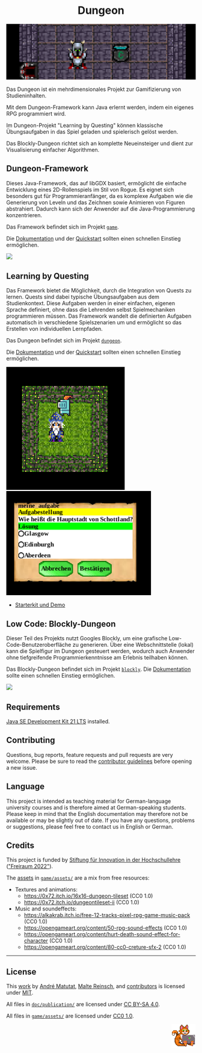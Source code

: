 <h1 align="center">Dungeon</h1>
<p align="center"><img src="doc/img/banner.png" alt="Banner"></p>

Das Dungeon ist ein mehrdimensionales Projekt zur Gamifizierung von Studieninhalten.

Mit dem Dungeon-Framework kann Java erlernt werden, indem ein eigenes RPG programmiert wird.

Im Dungeon-Projekt "Learning by Questing" können klassische Übungsaufgaben in das Spiel geladen und spielerisch gelöst werden.

Das Blockly-Dungeon richtet sich an komplette Neueinsteiger und dient zur Visualisierung einfacher Algorithmen.

## Dungeon-Framework

Dieses Java-Framework, das auf libGDX basiert, ermöglicht die einfache Entwicklung eines 2D-Rollenspiels im Stil von Rogue. Es eignet sich besonders gut für Programmieranfänger, da es komplexe Aufgaben wie die Generierung von Leveln und das Zeichnen sowie Animieren von Figuren abstrahiert. Dadurch kann sich der Anwender auf die Java-Programmierung konzentrieren.

Das Framework befindet sich im Projekt [`game`](./game).

Die [Dokumentation](./game/doc/) und der [Quickstart](./game/doc/quickstart.md) sollten einen schnellen Einstieg ermöglichen.

![](./game/doc/img/monster.gif)


## Learning by Questing

Das Framework bietet die Möglichkeit, durch die Integration von Quests zu lernen. Quests sind dabei typische Übungsaufgaben aus dem Studienkontext. Diese Aufgaben werden in einer einfachen, eigenen Sprache definiert, ohne dass die Lehrenden selbst Spielmechaniken programmieren müssen. Das Framework wandelt die definierten Aufgaben automatisch in verschiedene Spielszenarien um und ermöglicht so das Erstellen von individuellen Lernpfaden.

Das Dungeon befindet sich im Projekt [`dungeon`](dungeon).

Die [Dokumentation](dungeon/doc/readme.md) und der [Quickstart](dungeon/doc/quickstart.md) sollten einen schnellen Einstieg ermöglichen.

![](dungeon/doc/dsl/img/quickstart_select_config_level.png)
![](dungeon/doc/dsl/img/quickstart_answer_menu.png)


*   [Starterkit und Demo](https://github.com/Dungeon-CampusMinden/Dungeon-StarterKit)

## Low Code: Blockly-Dungeon
Dieser Teil des Projekts nutzt Googles Blockly, um eine grafische Low-Code-Benutzeroberfläche zu generieren. Über eine Webschnittstelle (lokal) kann die Spielfigur im Dungeon gesteuert werden, wodurch auch Anwender ohne tiefgreifende Programmierkenntnisse am Erlebnis teilhaben können.

Das Blockly-Dungeon befindet sich im Projekt [`blockly`](./blockly).
Die [Dokumentation](./blockly/doc) sollte einen schnellen Einstieg ermöglichen.

![](./blockly/doc/img/examples/komplexes_beispiel.png)

## Requirements

[Java SE Development Kit 21 LTS](https://jdk.java.net/21/) installed.

## Contributing

Questions, bug reports, feature requests and pull requests are very welcome.
Please be sure to read the [contributor guidelines](CONTRIBUTING.md) before
opening a new issue.

## Language

This project is intended as teaching material for German-language university
courses and is therefore aimed at German-speaking students. Please keep in
mind that the English documentation may therefore not be available or may be
slightly out of date. If you have any questions, problems or suggestions, please
feel free to contact us in English or German.


## Credits

This project is funded by [Stiftung für Innovation in der Hochschullehre](https://stiftung-hochschullehre.de)
(["Freiraum 2022"](https://stiftung-hochschullehre.de/foerderung/freiraum2022/)).

The [assets](doc/wiki/assets-im-dungeon.md) in [`game/assets/`](game/assets/) are a mix from free resources:

*   Textures and animations:
    *   https://0x72.itch.io/16x16-dungeon-tileset (CC0 1.0)
    *   https://0x72.itch.io/dungeontileset-ii (CC0 1.0)
*   Music and soundeffects:
    *   https://alkakrab.itch.io/free-12-tracks-pixel-rpg-game-music-pack (CC0 1.0)
    *   https://opengameart.org/content/50-rpg-sound-effects (CC0 1.0)
    *   https://opengameart.org/content/hurt-death-sound-effect-for-character (CC0 1.0)
    *   https://opengameart.org/content/80-cc0-creture-sfx-2 (CC0 1.0)

---

## License

This [work](https://github.com/Dungeon-CampusMinden/Dungeon) by
[André Matutat](https://github.com/AMatutat),
[Malte Reinsch](https://github.com/malt-r), and
[contributors](https://github.com/Dungeon-CampusMinden/Dungeon/graphs/contributors)
is licensed under [MIT](LICENSE.md).

All files in [`doc/publication/`](doc/publication/) are licensed under [CC BY-SA 4.0](LICENSE-PAPER.md).

All files in [`game/assets/`](game/assets/) are licensed under [CC0 1.0](LICENSE-ASSETS.md).

<p align="right"><img src="doc/img/logo/cat_logo_64x64.png" alt="Banner"></p>
